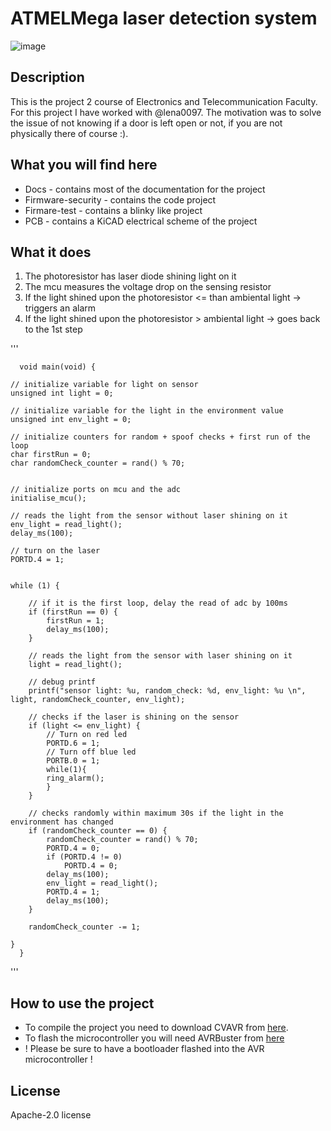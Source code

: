 
# ATMELMega laser detection system
![image](https://etti.upb.ro/wp-content/uploads/2023/09/ETTI-LOGO-A-1.webp)

## Description
This is the project 2 course of Electronics and Telecommunication Faculty. For this project I have worked
with @lena0097. The motivation was to solve the issue of not knowing if a door is left open or not, if
you are not physically there of course :).

## What you will find here
* Docs - contains most of the documentation for the project
* Firmware-security - contains the code project 
* Firmare-test - contains a blinky like project
* PCB - contains a KiCAD electrical scheme of the project

## What it does
1. The photoresistor has laser diode shining light on it
2. The mcu measures the voltage drop on the sensing resistor
3. If the light shined upon the photoresistor <= than ambiental light -> triggers an alarm
4. If the light shined upon the photoresistor > ambiental light -> goes back to the 1st step

'''


      void main(void) {
    
    // initialize variable for light on sensor        
    unsigned int light = 0;
    
    // initialize variable for the light in the environment value
    unsigned int env_light = 0;
    
    // initialize counters for random + spoof checks + first run of the loop
    char firstRun = 0;
    char randomCheck_counter = rand() % 70;
    
    
    // initialize ports on mcu and the adc    
    initialise_mcu();
    
    // reads the light from the sensor without laser shining on it   
    env_light = read_light();
    delay_ms(100);
    
    // turn on the laser
    PORTD.4 = 1;
    
    
    while (1) {
        
        // if it is the first loop, delay the read of adc by 100ms
        if (firstRun == 0) {
            firstRun = 1;
            delay_ms(100);        
        }    
        
        // reads the light from the sensor with laser shining on it                       
        light = read_light();
        
        // debug printf    
        printf("sensor light: %u, random_check: %d, env_light: %u \n", light, randomCheck_counter, env_light);
    
        // checks if the laser is shining on the sensor
        if (light <= env_light) {  
            // Turn on red led
            PORTD.6 = 1;          
            // Turn off blue led
            PORTB.0 = 1;
            while(1){    
            ring_alarm();
            }
        }
                
        // checks randomly within maximum 30s if the light in the environment has changed             
        if (randomCheck_counter == 0) {            
            randomCheck_counter = rand() % 70;            
            PORTD.4 = 0;            
            if (PORTD.4 != 0) 
                PORTD.4 = 0;                            
            delay_ms(100);
            env_light = read_light();
            PORTD.4 = 1;
            delay_ms(100);
        }
        
        randomCheck_counter -= 1;           
              
    }
      }
   '''

## How to use the project
- To compile the project you need to download CVAVR from [here](https://hpinfotech.ro/cvavr-download.html).
- To flash the microcontroller you will need AVRBuster from [here](http://ham.elcom.pub.ro/proiect2/files/pcloader.zip)
- ! Please be sure to have a bootloader flashed into the AVR microcontroller !

## License 
Apache-2.0 license
